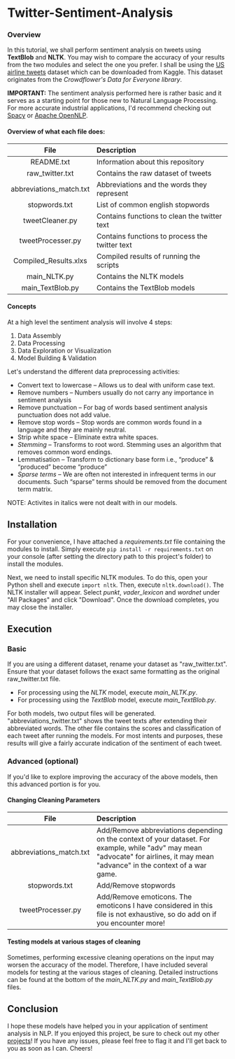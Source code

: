 # Twitter-Sentiment-Analysis
### Overview
In this tutorial, we shall perform sentiment analysis on tweets using **TextBlob** and **NLTK**. You may wish to compare the accuracy of your results from the two modules and select the one you prefer. I shall be using the [US airline tweets](https://www.kaggle.com/crowdflower/twitter-airline-sentiment) dataset which can be downloaded from Kaggle. This dataset originates from the *Crowdflower's Data for Everyone library*.

**IMPORTANT:** The sentiment analysis performed here is rather basic and it serves as a starting point for those new to Natural Language Processing. For more accurate industrial applications, I'd recommend checking out [Spacy](https://spacy.io/) or [Apache OpenNLP](https://opennlp.apache.org/).

#### Overview of what each file does:
| File                       | Description                                           |
| :-------------------------:|:----------------------------------------------------- |
| README.txt                 |Information about this repository                      |
| raw_twitter.txt            |Contains the raw dataset of tweets                     |
| abbreviations_match.txt    |Abbreviations and the words they represent             |
| stopwords.txt              |List of common english stopwords                       |
| tweetCleaner.py            |Contains functions to clean the twitter text           |
| tweetProcesser.py          |Contains functions to process the twitter text         |
| Compiled_Results.xlxs      |Compiled results of running the scripts                |
| main_NLTK.py               |Contains the NLTK models                               |
| main_TextBlob.py           |Contains the TextBlob models                           |


#### Concepts
At a high level the sentiment analysis will involve 4 steps:
1. Data Assembly
2. Data Processing
3. Data Exploration or Visualization
4. Model Building & Validation

Let's understand the different data preprocessing activities:
  * Convert text to lowercase – Allows us to deal with uniform case text.
  * Remove numbers – Numbers usually do not carry any importance in sentiment analysis
  * Remove punctuation – For bag of words based sentiment analysis punctuation does not add value.
  * Remove stop words – Stop words are common words found in a language and they are mainly neutral.
  * Strip white space – Eliminate extra white spaces.
  * *Stemming* – Transforms to root word. Stemming uses an algorithm that removes common word endings. 
  * Lemmatisation – Transform to dictionary base form i.e., “produce” & “produced” become “produce”
  * *Sparse terms* – We are often not interested in infrequent terms in our documents. Such “sparse” terms should be removed from the document term matrix.

NOTE: Activites in italics were not dealt with in our models.

## Installation
For your convenience, I have attached a *requirements.txt* file containing the modules to install. Simply execute `pip install -r requirements.txt` on your console (after setting the directory path to this project's folder) to install the modules. 

Next, we need to install specific NLTK modules. To do this, open your Python shell and execute `import nltk`. Then, execute `nltk.download()`. The NLTK installer will appear. Select *punkt*, *vader_lexicon* and *wordnet* under "All Packages" and click "Download". Once the download completes, you may close the installer.

## Execution
### Basic
If you are using a different dataset, rename your dataset as "raw_twitter.txt". Ensure that your dataset follows the exact same formatting as the original raw_twitter.txt file.
* For processing using the *NLTK* model, execute *main_NLTK.py*.
* For processing using the *TextBlob* model, execute *main_TextBlob.py*. 

For both models, two output files will be generated. "abbreviations_twitter.txt" shows the tweet texts after extending their abbreviated words. The other file contains the scores and classification of each tweet after running the models. For most intents and purposes, these results will give a fairly accurate indication of the sentiment of each tweet.

### Advanced (optional)
If you'd like to explore improving the accuracy of the above models, then this advanced portion is for you.

#### Changing Cleaning Parameters
| File                       | Description                                                                                                                                                                     |
| :-------------------------:|:------------------------------------------------------------------------------------------------------------------------------------------------------------------------------- |
| abbreviations_match.txt    |Add/Remove abbreviations depending on the context of your dataset. For example, while "adv" may mean "advocate" for airlines, it may mean "advance" in the context of a war game.|
| stopwords.txt              |Add/Remove stopwords                                                                                                                                                             |
| tweetProcesser.py          |Add/Remove emoticons. The emoticons I have considered in this file is not exhaustive, so do add on if you encounter more!                                                        |

#### Testing models at various stages of cleaning
Sometimes, performing excessive cleaning operations on the input may worsen the accuracy of the model. Therefore, I have included several models for testing at the various stages of cleaning. Detailed instructions can be found at the bottom of the *main_NLTK.py* and *main_TextBlob.py* files.

## Conclusion
I hope these models have helped you in your application of sentiment analysis in NLP. If you enjoyed this project, be sure to check out my other [projects](https://thebackyardmoose.com/projects/)! If you have any issues, please feel free to flag it and I'll get back to you as soon as I can. Cheers!








